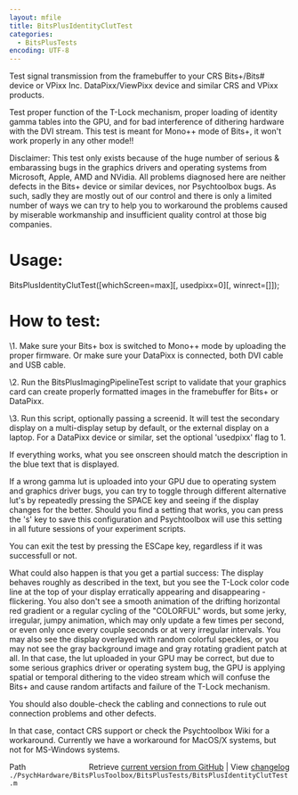 ```yaml
---
layout: mfile
title: BitsPlusIdentityClutTest
categories:
  - BitsPlusTests
encoding: UTF-8
---
```


Test signal transmission from the framebuffer to your CRS Bits+/Bits#
device or VPixx Inc. DataPixx/ViewPixx device and similar CRS and VPixx
products.

Test proper function of the T-Lock mechanism, proper loading of identity
gamma tables into the GPU, and for bad interference of dithering hardware
with the DVI stream. This test is meant for Mono++ mode of Bits+, it
won't work properly in any other mode!!

Disclaimer: This test only exists because of the huge number of serious &
embarassing bugs in the graphics drivers and operating systems from
Microsoft, Apple, AMD and NVidia. All problems diagnosed here are neither
defects in the Bits+ device or similar devices, nor Psychtoolbox bugs. As
such, sadly they are mostly out of our control and there is only a
limited number of ways we can try to help you to workaround the problems
caused by miserable workmanship and insufficient quality control at those
big companies.

# Usage:

BitsPlusIdentityClutTest([whichScreen=max][, usedpixx=0][, winrect=[]]);

# How to test:

\1. Make sure your Bits+ box is switched to Mono++ mode by uploading the
   proper firmware. Or make sure your DataPixx is connected, both DVI
   cable and USB cable.

\2. Run the BitsPlusImagingPipelineTest script to validate that your
   graphics card can create properly formatted images in the framebuffer
   for Bits+ or DataPixx.

\3. Run this script, optionally passing a screenid. It will test the
   secondary display on a multi-display setup by default, or the external
   display on a laptop. For a DataPixx device or similar, set the
   optional 'usedpixx' flag to 1.

If everything works, what you see onscreen should match the description
in the blue text that is displayed.

If a wrong gamma lut is uploaded into your GPU due to operating system
and graphics driver bugs, you can try to toggle through different
alternative lut's by repeatedly pressing the SPACE key and seeing if the
display changes for the better. Should you find a setting that works, you
can press the 's' key to save this configuration and Psychtoolbox will
use this setting in all future sessions of your experiment scripts.

You can exit the test by pressing the ESCape key, regardless if it was
successfull or not.

What could also happen is that you get a partial success: The display
behaves roughly as described in the text, but you see the T-Lock color
code line at the top of your display erratically appearing and
disappearing - flickering. You also don't see a smooth animation of the
drifting horizontal red gradient or a regular cycling of the "COLORFUL"
words, but some jerky, irregular, jumpy animation, which may only update
a few times per second, or even only once every couple seconds or at very
irregular intervals. You may also see the display overlayed with random
colorful speckles, or you may not see the gray background image and gray
rotating gradient patch at all. In that case, the lut uploaded in your
GPU may be correct, but due to some serious graphics driver or operating
system bug, the GPU is applying spatial or temporal dithering to the
video stream which will confuse the Bits+ and cause random artifacts and
failure of the T-Lock mechanism.

You should also double-check the cabling and connections to rule out
connection problems and other defects.

In that case, contact CRS support or check the Psychtoolbox Wiki for a
workaround. Currently we have a workaround for MacOS/X systems, but not
for MS-Windows systems.



<div class="code_header" style="text-align:right;">
  <span style="float:left;">Path&nbsp;&nbsp;</span> <span class="counter">Retrieve <a href=
  "https://raw.github.com/Psychtoolbox-3/Psychtoolbox-3/beta/./PsychHardware/BitsPlusToolbox/BitsPlusTests/BitsPlusIdentityClutTest.m">current version from GitHub</a> | View <a href=
  "https://github.com/Psychtoolbox-3/Psychtoolbox-3/commits/beta/./PsychHardware/BitsPlusToolbox/BitsPlusTests/BitsPlusIdentityClutTest.m">changelog</a></span>
</div>
<div class="code">
  <code>./PsychHardware/BitsPlusToolbox/BitsPlusTests/BitsPlusIdentityClutTest.m</code>
</div>
